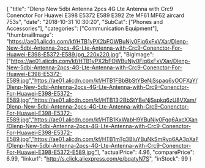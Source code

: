 {
	"title": "Dlenp New 5dbi Antenna 2pcs 4G Lte Antenna with Crc9 Conenctor For Huawei E398 E5372 E589 E392 Zte MF61 MF62 aircard 753s",
	"date": "2018-10-31 10:30:20",
	"SubCat": ["Phones and Accessories"],
	"categories": ["Communication Equipment"],
	"thumbnailImage": "https://ae01.alicdn.com/kf/HTB1yPX2bFOWBuNjy0Fiq6xFxVXar/Dlenp-New-5dbi-Antenna-2pcs-4G-Lte-Antenna-with-Crc9-Conenctor-For-Huawei-E398-E5372-E589.jpg_220x220.jpg",
	"BigImage": ["https://ae01.alicdn.com/kf/HTB1yPX2bFOWBuNjy0Fiq6xFxVXar/Dlenp-New-5dbi-Antenna-2pcs-4G-Lte-Antenna-with-Crc9-Conenctor-For-Huawei-E398-E5372-E589.jpg","https://ae01.alicdn.com/kf/HTB1FBbBbStYBeNjSspaq6yOOFXaY/Dlenp-New-5dbi-Antenna-2pcs-4G-Lte-Antenna-with-Crc9-Conenctor-For-Huawei-E398-E5372-E589.jpg","https://ae01.alicdn.com/kf/HTB13i2BbStYBeNjSspkq6zU8VXam/Dlenp-New-5dbi-Antenna-2pcs-4G-Lte-Antenna-with-Crc9-Conenctor-For-Huawei-E398-E5372-E589.jpg","https://ae01.alicdn.com/kf/HTB1KxWabH9YBuNjy0Fgq6AxcXXan/Dlenp-New-5dbi-Antenna-2pcs-4G-Lte-Antenna-with-Crc9-Conenctor-For-Huawei-E398-E5372-E589.jpg","https://ae01.alicdn.com/kf/HTB1mTg3BIuYBuNkSmRyq6AA3pXaF/Dlenp-New-5dbi-Antenna-2pcs-4G-Lte-Antenna-with-Crc9-Conenctor-For-Huawei-E398-E5372-E589.jpg"],
	"actualPrice": 4.96,
	"comparePrice": 6.99,
	"linkurl": "http://s.click.aliexpress.com/e/bqatyN7S",
	"inStock": 99
}
